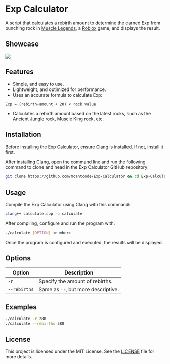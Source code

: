 # Exp Calculator

A script that calculates a rebirth amount to determine the earned Exp from punching rock in [Muscle Legends](https://www.roblox.com/games/3623096087/Muscle-Legends), a [Roblox](https://www.roblox.com) game, and displays the result.

## Showcase

![](https://i.ibb.co.com/TqWnQn11/Exp-Calculator-Showcase.jpg)

## Features

* Simple, and easy to use.
* Lightweight, and optimized for performance.
* Uses an accurate formula to calculate Exp:

```
Exp = (rebirth-amount + 20) × rock value
```

* Calculates a rebirth amount based on the latest rocks, such as the Ancient Jungle rock, Muscle King rock, etc.

## Installation

Before installing the Exp Calculator, ensure [Clang](https://clang.llvm.org) is installed. If not, install it first.

After installing Clang, open the command line and run the following command to clone and head in the Exp Calculator GitHub repository:

```sh
git clone https://github.com/mcantcode/Exp-Calculator && cd Exp-Calculator
```

## Usage

Compile the Exp Calculator using Clang with this command:

```sh
clang++ calculate.cpp -o calculate
```

After compiling, configure and run the program with:

```sh
./calculate [OPTION] <number>
```

Once the program is configured and executed, the results will be displayed.

## Options

| Option       | Description                         |
|--------------|-------------------------------------|
| `-r`         | Specify the amount of rebirths.     |
| `--rebirths` | Same as `-r`, but more descriptive. |

## Examples

```sh
./calculate -r 280
./calculate --rebirths 580
```

## License

This project is licensed under the MIT License. See the [LICENSE](LICENSE) file for more details.
